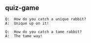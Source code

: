 ## quiz-game

```
Q:	How do you catch a unique rabbit?
A:	Unique up on it!

Q:	How do you catch a tame rabbit?
A:	The tame way!
```

